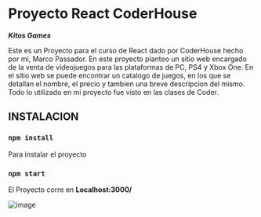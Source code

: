 # Proyecto React CoderHouse

***Kitos Games***


Este es un Proyecto para el curso de React dado por CoderHouse hecho por mi, Marco Passador. En este proyecto planteo un sitio web encargado de la venta de videojuegos para las plataformas de PC, PS4 y Xbox One. En el sitio web se puede encontrar un catalogo de juegos, en los que se detallan el nombre, el precio y tambien una breve descripcion del mismo. Todo lo utilizado en mi proyecto fue visto en las clases de Coder.

## **INSTALACION**
 ### `npm install`

Para instalar el proyecto  
### `npm start`

El Proyecto corre  en  **Localhost:3000/**

 ![image](/public/compra.gif)
